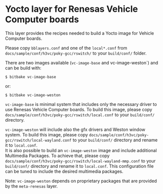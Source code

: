 Yocto layer for Renesas Vehicle Computer boards
===============================================

This layer provides the recipes needed to build a Yocto image for
Vehicle Computer boards.

Please copy `bblayers.conf` and one of the `local*.conf` from
`docs/sample/conf/h3vc/poky-gcc/rswitch/` to your `build/conf/`
folder.

There are two images available (`vc-image-base` and vc-image-weston`)
and can be build with:

```
$ bitbake vc-image-base
```
or:
```
$ bitbake vc-image-weston
```

`vc-image-base` is minimal system that includes only the necessary
driver to use Renesas Vehicle Computer boards. To build this image,
please copy `docs/sample/conf/h3vc/poky-gcc/rswitch/local.conf` to
your `build/conf/` directory.

`vc-image-weston` will include also the gfx drivers and Weston window
system.  To build this image, please copy
`docs/sample/conf/h3vc/poky-gcc/rswitch/local-wayland.conf` to your
`build/conf/` directory and rename it to `local.conf`.  
It is also possible to build an `vc-image-weston` image and include
additional Multimedia Packages. To achieve that, please copy
`docs/sample/conf/h3vc/poky-gcc/rswitch/local-wayland-mmp.conf` to
your `build/conf/` directory and rename it to `local.conf`. This
configuration file can be tuned to include the desired multimedia
packages.

Note: `vc-image-weston` depends on proprietary packages that are
provided by the `meta-renesas` layer.
